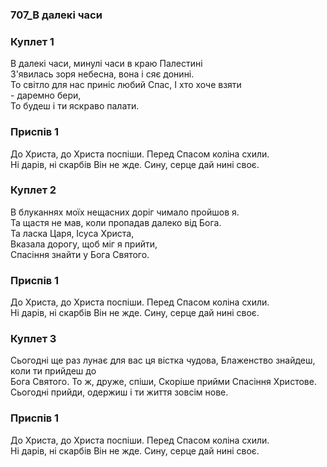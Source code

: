 ### 707_В далекі часи
### Куплет 1
В далекі часи, минулі часи в краю Палестині <br/>З'явилась зоря небесна, вона і сяє донині. <br/>То світло для нас приніс любий Спас, І хто хоче взяти<br/> - даремно бери, <br/>То будеш і ти яскраво палати.
### Приспів 1
До Христа, до Христа поспіши. Перед Спасом коліна схили. <br/>Ні дарів, ні скарбів Він не жде. Сину, серце дай нині своє.
### Куплет 2
В блуканнях моїх нещасних доріг чимало пройшов я. <br/>Та щастя не мав, коли пропадав далеко від Бога.<br/>Та ласка Царя, Ісуса Христа, <br/>Вказала дорогу, щоб міг я прийти, <br/>Спасіння знайти у Бога Святого.
### Приспів 1
До Христа, до Христа поспіши. Перед Спасом коліна схили. <br/>Ні дарів, ні скарбів Він не жде. Сину, серце дай нині своє.
### Куплет 3
Сьогодні ще раз лунає для вас ця вістка чудова, Блаженство знайдеш, коли ти прийдеш до <br/>Бога Святого. То ж, друже, спіши, Скоріше прийми Спасіння Христове. <br/>Сьогодні прийди, одержиш і ти життя зовсім нове.
### Приспів 1
До Христа, до Христа поспіши. Перед Спасом коліна схили. <br/>Ні дарів, ні скарбів Він не жде. Сину, серце дай нині своє.
